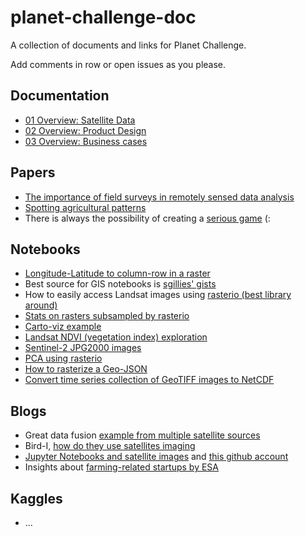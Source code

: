 # planet-challenge-doc
A collection of documents and links for Planet Challenge.

Add comments in row or open issues as you please.

## Documentation

* [01 Overview: Satellite Data](01-Overview_Sat_Data.md)
* [02 Overview: Product Design](02-Overview_Product.md)
* [03 Overview: Business cases](03-Overview_Business_Cases.md)

## Papers

* [The importance of field surveys in remotely sensed data analysis](https://arxiv.org/abs/1710.09342)
* [Spotting agricultural patterns](http://arxiv.org/abs/1803.11259)
* There is always the possibility of creating a [serious game](https://arxiv.org/pdf/1708.04176.pdf) (:

## Notebooks

* [Longitude-Latitude to column-row in a raster](https://gist.github.com/ColinTalbert/d43fcf258a40dbe3c4f81deb6b225f92)
* Best source for GIS notebooks is [sgillies' gists](https://gist.github.com/sgillies)
* How to easily access Landsat images using [rasterio (best library around)](https://gist.github.com/sgillies/7e5cd548110a5b4d45ac1a1d93cb17a3) 
* [Stats on rasters subsampled by rasterio](https://gist.github.com/sgillies/9676184)
* [Carto-viz example](https://gist.github.com/ColinTalbert/1bb0634261641f7a239bbb86370d889b)
* [Landsat NDVI (vegetation index) exploration](https://gist.github.com/ColinTalbert/bcff6f7c75acaaf2f04f)
* [Sentinel-2 JPG2000 images](https://gist.github.com/jpolchlo/bbcc764687127df83b34dce348418a54)
* [PCA using rasterio](https://gist.github.com/CEKrause/5578d28b0131576aeb1929118864d880)
* [How to rasterize a Geo-JSON](https://gist.github.com/sgillies/9848036)
* [Convert time series collection of GeoTIFF images to NetCDF](https://gist.github.com/rsignell-usgs/032e8d787da566fc3d666011c514799b)

## Blogs

* Great data fusion [example from multiple satellite sources](https://www.planet.com/pulse/publications/sensor-fusion-of-planet-landsat-and-modis-data-for-unprecedented-land-surface-monitoring/)
* Bird-I, [how do they use satellites imaging](https://blog.hibirdi.com/)
* [Jupyter Notebooks and satellite images](https://www.linkedin.com/pulse/jupyter-notebooks-satellite-imagery-andrew-cutts/) and [this github account](https://github.com/acgeospatial)
* Insights about [farming-related startups by ESA](https://business.esa.int/news/european-data-driven-agtech-startups)

## Kaggles

* ...
